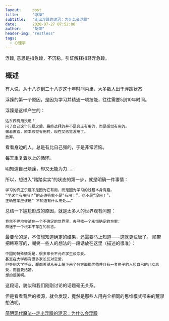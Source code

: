 ```yaml
---
layout:     post
title:      "浮躁"
subtitle:   "走出浮躁的泥沼：为什么会浮躁"
date:       2020-07-27 07:52:00
author:     "胡荣"
header-img: "restless"
tags:
  - 心理学
---
```


浮躁, 意思是指急躁，不沉稳，引证解释指轻浮急躁。

## 概述

有人说，从十八岁到二十八岁这十年时间内里，大多数人出于浮躁状态

浮躁的第一个原因，是因为学习并精通一项技能，往往需要5到10年时间。

浮躁是这样产生的：

```
这东西有用没用？
问了自己这个问题之后，最终选择的并不是真正有用的，而是感觉有用的。
做着做着，原本感觉有用的，现在又感觉没用了。
放弃。
```

看看身边的人，总是有比自己强的，于是非常苦恼。

每天重复着以上的循环。

明知道自己烦躁，却又无能为力……

所以，想进入“踏踏实实”的状态的第一步，就是明确一件事情：
```
学习的真正乐趣不是因为它有用，而是因为学习的过程本身有趣。
“学这个有用吗？”的正确答案不是“有用！”，也不是“没用！”。
正确答案应该是“ 不知道有什么用处……”
```

总结一下尴尬形成的原因，就是太多人的世界观有问题：
```
竟然不停地尝试在一个不确定的世界里，去寻找一个永恒确定的方案:
痴迷于一个根本不存在的状态。
```

最要命的是，不仅想知道确定的结果，还需要马上知道——这就更荒唐了。
顺带把韩寒写的，嘲笑一些人的想法的一段话放在这里（描述的很准）：

```
中国的特殊情况是，很多家长不允许学生谈恋爱。
甚至在大学都有很多家长反对恋爱，
但等到大学毕业，却都希望从天上掉下来个各方面都优秀并且有一套房子的人和自己的儿女恋爱，而且要结婚。
想的很美啊。
```

这段话，貌似和我们刚刚讨论的话题毫无关系。

但是看看背后的根源，就会发现，竟然是那些人用完全相同的思维模式带来的荒谬想法呢。

[简明现代魔法--走出浮躁的泥沼：为什么会浮躁](http://www.nowamagic.net/librarys/veda/detail/2262)